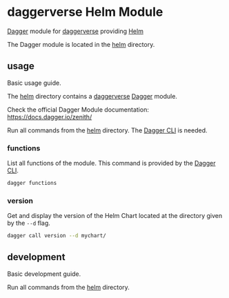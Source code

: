 # daggerverse Helm Module

[Dagger](https://dagger.io/) module for [daggerverse](https://daggerverse.dev/) providing [Helm](https://helm.sh/)

The Dagger module is located in the [helm](./helm/) directory.

## usage

Basic usage guide.

The [helm](./helm/) directory contains a [daggerverse](https://daggerverse.dev/) [Dagger](https://dagger.io/) module.

Check the official Dagger Module documentation: https://docs.dagger.io/zenith/

Run all commands from the [helm](./helm/) directory. The [Dagger CLI](https://docs.dagger.io/cli) is needed.

### functions

List all functions of the module. This command is provided by the [Dagger CLI](https://docs.dagger.io/cli). 

```bash
dagger functions
```

### version

Get and display the version of the Helm Chart located at the directory given by the `--d` flag.

```bash
dagger call version --d mychart/
```

## development

Basic development guide.

Run all commands from the [helm](./helm/) directory.
